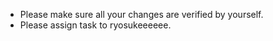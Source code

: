 - Please make sure all your changes are verified by yourself.
- Please assign task to ryosukeeeeee.
